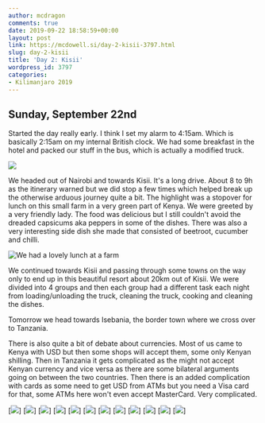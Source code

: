 ```yaml
---
author: mcdragon
comments: true
date: 2019-09-22 18:58:59+00:00
layout: post
link: https://mcdowell.si/day-2-kisii-3797.html
slug: day-2-kisii
title: 'Day 2: Kisii'
wordpress_id: 3797
categories:
- Kilimanjaro 2019
---
```


## Sunday, September 22nd

Started the day really early. I think I set my alarm to 4:15am. Which is basically 2:15am on my internal British clock. We had some breakfast in the hotel and packed our stuff in the bus, which is actually a modified truck.

![](https://dwlcvfkt1l4wn.cloudfront.net/2019/09/IMG_20190922_155405.jpg)

We headed out of Nairobi and towards Kisii. It's a long drive. About 8 to 9h as the itinerary warned but we did stop a few times which helped break up the otherwise arduous journey quite a bit. The highlight was a stopover for lunch on this small farm in a very green part of Kenya. We were greeted by a very friendly lady. The food was delicious but I still couldn't avoid the dreaded capsicums aka peppers in some of the dishes. There was also a very interesting side dish she made that consisted of beetroot, cucumber and chilli. 

![We had a lovely lunch at a farm](https://dwlcvfkt1l4wn.cloudfront.net/2019/09/IMG_20190922_134210.jpg)

We continued towards Kisii and passing through some towns on the way only to end up in this beautiful resort about 20km out of Kisii. We were divided into 4 groups and then each group had a different task each night from loading/unloading the truck, cleaning the truck, cooking and cleaning the dishes. 

Tomorrow we head towards Isebania, the border town where we cross over to Tanzania. 

There is also quite a bit of debate about currencies. Most of us came to Kenya with USD but then some shops will accept them, some only Kenyan shilling. Then in Tanzania it gets complicated as the might not accept Kenyan currency and vice versa as there are some bilateral arguments going on between the two countries. Then there is an added complication with cards as some need to get USD from ATMs but you need a Visa card for that, some ATMs here won't even accept MasterCard. Very complicated.

[![](https://dwlcvfkt1l4wn.cloudfront.net/2019/10/2019-09-22-09.45.52.resized.jpg)]
[![](https://dwlcvfkt1l4wn.cloudfront.net/2019/10/2019-09-22-13.24.34.resized.jpg)]
[![](https://dwlcvfkt1l4wn.cloudfront.net/2019/10/2019-09-22-13.42.10.resized.jpg)]
[![](https://dwlcvfkt1l4wn.cloudfront.net/2019/10/2019-09-22-15.54.05.resized.jpg)]
[![](https://dwlcvfkt1l4wn.cloudfront.net/2019/10/2019-09-22-15.54.20.resized.jpg)]
[![](https://dwlcvfkt1l4wn.cloudfront.net/2019/10/2019-09-22-16.36.05.resized.jpg)]
[![](https://dwlcvfkt1l4wn.cloudfront.net/2019/10/2019-09-22-17.51.00.resized.jpg)]
[![](https://dwlcvfkt1l4wn.cloudfront.net/2019/10/IMG_2970.resized.jpg)]
[![](https://dwlcvfkt1l4wn.cloudfront.net/2019/10/IMG_2971.resized.jpg)]
[![](https://dwlcvfkt1l4wn.cloudfront.net/2019/10/IMG_2972.resized.jpg)]
[![](https://dwlcvfkt1l4wn.cloudfront.net/2019/10/IMG_2974.resized.jpg)]
[![](https://dwlcvfkt1l4wn.cloudfront.net/2019/10/IMG_2976.resized.jpg)]


